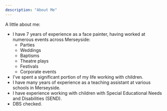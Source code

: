 ```yaml
---
description: "About Me"
---
```


A little about me:

- I have 7 years of experience as a face painter, having worked at numerous events across Merseyside:
  - Parties
  - Weddings
  - Baptisms
  - Theatre plays
  - Festivals
  - Corporate events
- I've spent a significant portion of my life working with children.
- I have many years of experience as a teaching assistant at various schools in Merseyside.
- I have experience working with children with Special Educational Needs and Disabilities (SEND).
- DBS checked.
